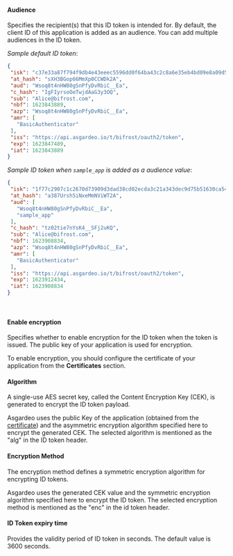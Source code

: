 #### Audience
Specifies the recipient(s) that this ID token is intended for. By default, the client ID of this application is added as an audience. You can add multiple audiences in the ID token.

 _Sample default ID token_:
 ```json no-line-numbers
 {
  "isk": "c37e33a87f794f9db4e43eeec5596dd0f64ba43c2c8a6e35eb4bd09e8a09d58a",
  "at_hash": "sXH3BGop66MmXp0CCWDk2A",
  "aud": "Wsoq8t4nHW80gSnPfyDvRbiC__Ea",
  "c_hash": "IgFIyrsoOeTwjdAaG3y3OQ",
  "sub": "Alice@bifrost.com",
  "nbf": 1623843889,
  "azp": "Wsoq8t4nHW80gSnPfyDvRbiC__Ea",
  "amr": [
    "BasicAuthenticator"
  ],
  "iss": "https://api.asgardeo.io/t/bifrost/oauth2/token",
  "exp": 1623847489,
  "iat": 1623843889
 }
 ```

 _Sample ID token when `sample_app` is added as a audience value_:

 ```json no-line-numbers
 {
  "isk": "1f77c2907c1c2670d73909d3dad38cd02ecda3c21a343dec9d75b51630ca5418",
  "at_hash": "a387Ursh5iNxeMmNViWT2A",
  "aud": [
    "Wsoq8t4nHW80gSnPfyDvRbiC__Ea",
    "sample_app"
  ],
  "c_hash": "tz02tie7nYsK4__SFj2uKQ",
  "sub": "Alice@bifrost.com",
  "nbf": 1623908834,
  "azp": "Wsoq8t4nHW80gSnPfyDvRbiC__Ea",
  "amr": [
    "BasicAuthenticator"
  ],
  "iss": "https://api.asgardeo.io/t/bifrost/oauth2/token",
  "exp": 1623912434,
  "iat": 1623908834
 }
 ```
<br>

#### Enable encryption
Specifies whether to enable encryption for the ID token when the token is issued. The public key of your application is used for encryption.

To enable encryption, you should configure the certificate of your application from the <b>Certificates</b> section.

#### Algorithm
A single-use AES secret key, called the Content Encryption Key (CEK), is generated to encrypt the ID token payload.

Asgardeo uses the public Key of the application (obtained from the <a href="#certificate">certificate</a>) and the asymmetric encryption algorithm specified here to encrypt the generated CEK. The selected algorithm is mentioned as the "alg" in the ID token header.

#### Encryption Method
The encryption method defines a symmetric encryption algorithm for encrypting ID tokens. 

Asgardeo uses the generated CEK value and the symmetric encryption algorithm specified here to encrypt the ID token. The selected encryption method is mentioned as the "enc" in the id token header. 

#### ID Token expiry time
Provides the validity period of ID token in seconds. The default value is 3600 seconds.
